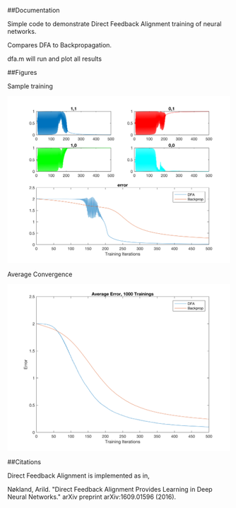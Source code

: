 ##Documentation

Simple code to demonstrate Direct Feedback Alignment training of neural networks.

Compares DFA to Backpropagation.

dfa.m will run and plot all results

##Figures

Sample training

![Alt text](/figs/DirectFeedbackAlignement_xor.png?raw=true "Sample Training")

Average Convergence

![Alt text](/figs/DirectFeedbackAlignement_xor_1000.png?raw=true "Average Convergence")

##Citations

Direct Feedback Alignment is implemented as in,

 Nøkland, Arild. "Direct Feedback Alignment Provides Learning in Deep Neural Networks." arXiv preprint arXiv:1609.01596 (2016).
